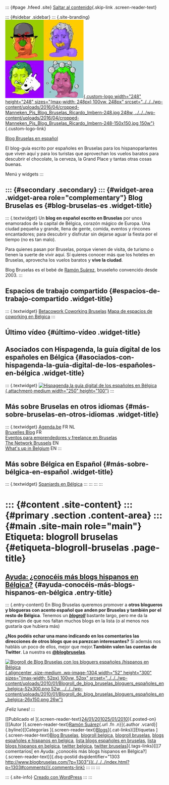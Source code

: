 ::: {#page .hfeed .site}
[Saltar al contenido](index.html#content){.skip-link
.screen-reader-text}

::: {#sidebar .sidebar}
::: {.site-branding}
[![](../../../wp-content/uploads/2016/04/cropped-Manneken_Pis_Blog_Bruselas_Ricardo_Imbern-248.jpg){.custom-logo
width="248" height="248" sizes="(max-width: 248px) 100vw, 248px"
srcset="../../../wp-content/uploads/2016/04/cropped-Manneken_Pis_Blog_Bruselas_Ricardo_Imbern-248.jpg 248w, ../../../wp-content/uploads/2016/04/cropped-Manneken_Pis_Blog_Bruselas_Ricardo_Imbern-248-150x150.jpg 150w"}](../../../index.html){.custom-logo-link}

[Blog Bruselas en español](../../../index.html)

El blog-guía escrito por españoles en Bruselas para los hispanoparlantes
que viven aquí y para los turistas que aprovechan los vuelos baratos
para descubrir el chocolate, la cerveza, la Grand Place y tantas otras
cosas buenas.

Menú y widgets
:::

::: {#secondary .secondary}
::: {#widget-area .widget-area role="complementary"}
Blog Bruselas es {#blog-bruselas-es .widget-title}
----------------

::: {.textwidget}
Un **blog en español escrito en Bruselas** por unos enamorados de la
capital de Bélgica, corazón mágico de Europa. Una ciudad pequeña y
grande, llena de gente, comida, eventos y rincones encantadores; para
descubrir y disfrutar sin dejarse aguar la fiesta por el tiempo (no es
tan malo).

Para quienes pasan por Bruselas, porque vienen de visita, de turismo o
tienen la suerte de vivir aquí. Sí quieres conocer más que los hoteles
en Bruselas, aprovecha los vuelos baratos y **vive la ciudad**.

Blog Bruselas es el bebé de [Ramón Suárez](http://www.ramonsuarez.com),
bruseleño convencido desde 2003.
:::

Espacios de trabajo compartido {#espacios-de-trabajo-compartido .widget-title}
------------------------------

::: {.textwidget}
[Betacowork Coworking Bruselas](http://www.betacowork.com) [Mapa de
espacios de coworking en Bélgica](http://coworkingbelgium.com)
:::

Último vídeo {#último-vídeo .widget-title}
------------

Asociados con Hispagenda, la guía digital de los españoles en Bélgica {#asociados-con-hispagenda-la-guía-digital-de-los-españoles-en-bélgica .widget-title}
---------------------------------------------------------------------

::: {.textwidget}
[![Hispagenda,la guía digital de los españoles en
Bélgica](../../../wp-content/uploads/2010/04/Hispagenda-250px.gif "Hispagenda, la guía digital de los españoles en Bélgica"){.attachment-medium
width="250" height="100"}](http://www.hispagenda.com)
:::

Más sobre Bruselas en otros idiomas {#más-sobre-bruselas-en-otros-idiomas .widget-title}
-----------------------------------

::: {.textwidget}
[Agenda.be](http://www.agenda.be) FR NL\
[Bruxelles Blog](http://www.bxlblog.be/) FR\
[Eventos para emprendedores y freelance en
Bruselas](http://www.betacowork.com/events/)\
[The Network
Brussels](http://groups.yahoo.com/group/TheNetworkBrussels/) EN\
[What\'s up in Belgium](http://www.whatsupin.be/) EN
:::

Más sobre Bélgica en Español {#más-sobre-bélgica-en-español .widget-title}
----------------------------

::: {.textwidget}
[Spaniards en Bélgica](http://www.spaniards.es/paises/belgica)
:::
:::
:::
:::

::: {#content .site-content}
::: {#primary .section .content-area}
::: {#main .site-main role="main"}
Etiqueta: blogroll bruselas {#etiqueta-blogroll-bruselas .page-title}
===========================

[Ayuda: ¿conocéis más blogs hispanos en Bélgica?](../../../index.html?p=1303) {#ayuda-conocéis-más-blogs-hispanos-en-bélgica .entry-title}
-----------------------------------------------------------------------------

::: {.entry-content}
En Blog Bruselas queremos promover a **otros blogueros y blogueras con
acento español que anden por Bruselas y también por el resto de
Bélgica**. Tenemos un
[***blogroll***](http://es.wikipedia.org/wiki/Blogroll "¿Qué es un blogroll?")
bastante largo, pero me da la impresión de que nos faltan muchos blogs
en la lista (o al menos nos gustaría que hubiera más)

**¿Nos podéis echar una mano indicando en los comentarios las
direcciones de otros blogs que os parezcan interesantes?** Sí además nos
habláis un poco de ellos, mejor que mejor.**También valen las cuentas de
Twitter**. La nuestra es
[**\@blogbruselas**](../../../index.html "Blog Bruselas en Twitter").

[![Blogroll de Blog Bruselas con los bloguers españoles /hispanos en
Bélgica](../../../wp-content/uploads/2010/01/Blogroll_de_blog_bruselas_bloguers_españoles_en_belgica-52x300.png "Blogroll de Blog Bruselas bloguers españoles en Bélgica"){.aligncenter
.size-medium .wp-image-1304 width="52" height="300"
sizes="(max-width: 52px) 100vw, 52px"
srcset="../../../wp-content/uploads/2010/01/Blogroll_de_blog_bruselas_bloguers_españoles_en_belgica-52x300.png 52w, ../../../wp-content/uploads/2010/01/Blogroll_de_blog_bruselas_bloguers_españoles_en_belgica-26x150.png 26w"}](../../../wp-content/uploads/2010/01/Blogroll_de_blog_bruselas_bloguers_españoles_en_belgica.png)

¡Feliz lunes!
:::

[[Publicado el
]{.screen-reader-text}[24/01/201025/01/2010](../../../index.html?p=1303)]{.posted-on}[[[Autor
]{.screen-reader-text}[Ramón
Suárez](../../2010/04/30/index.html?author=2){.url .fn .n}]{.author
.vcard}]{.byline}[[Categorías
]{.screen-reader-text}[Blogs](../../category/blogs/index.html)]{.cat-links}[[Etiquetas
]{.screen-reader-text}[Blog Bruselas](../blog-bruselas/index.html),
[blogroll belgica](../blogroll-belgica/index.html), [blogroll
bruselas](index.html), [blogs españoles e hispanos en
belgica](../blogs-espanoles-e-hispanos-en-belgica/index.html), [lista
blogs españoles en
bruselas](../lista-blogs-espanoles-en-bruselas/index.html), [lista blogs
hispanos en belgica](../lista-blogs-hispanos-en-belgica/index.html),
[twitter belgica](../twitter-belgica/index.html), [twitter
bruselas](../twitter-bruselas/index.html)]{.tags-links}[[[7 comentarios[
en Ayuda: ¿conocéis más blogs hispanos en
Bélgica?]{.screen-reader-text}]{.dsq-postid
dsqidentifier="1303 http://www.blogbruselas.com/?p=1303"}](../../../index.html?p=1303#comments)]{.comments-link}
:::
:::
:::

::: {.site-info}
[Creado con WordPress](https://es.wordpress.org/)
:::
:::
